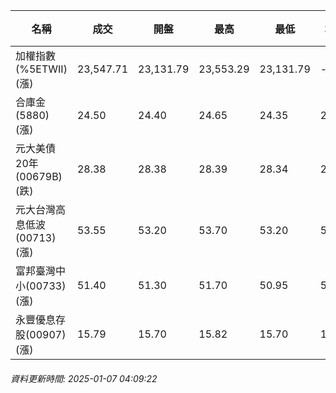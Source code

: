 | 名稱 | 成交 | 開盤 | 最高 | 最低 | 均價 | 成交金額(億) | 昨收 | 漲跌幅 | 漲跌 | 總量 | 昨量 | 振幅 |
| -------- | -------- | -------- | -------- |-------- | -------- | -------- |-------- |-------- |-------- | -------- | -------- |-------- |
|加權指數(%5ETWII) (漲)|23,547.71|23,131.79|23,553.29|23,131.79|-|4,071.41|22,908.30|2.79%|639.41|7,103,756|0|1.84%|
|合庫金(5880) (漲)|24.50|24.40|24.65|24.35|24.51|2.55|24.30|0.82%|0.20|10,408|4,691|1.23%|
|元大美債20年(00679B) (跌)|28.38|28.38|28.39|28.34|28.36|12.77|28.63|0.87%|0.25|45,036|24,757|0.17%|
|元大台灣高息低波(00713) (漲)|53.55|53.20|53.70|53.20|53.52|4.53|53.00|1.04%|0.55|8,472|7,823|0.94%|
|富邦臺灣中小(00733) (漲)|51.40|51.30|51.70|50.95|51.38|0.802|50.90|0.98%|0.50|1,561|1,830|1.47%|
|永豐優息存股(00907) (漲)|15.79|15.70|15.82|15.70|15.78|0.335|15.66|0.83%|0.13|2,126|1,809|0.77%|
###### 資料更新時間: 2025-01-07 04:09:22